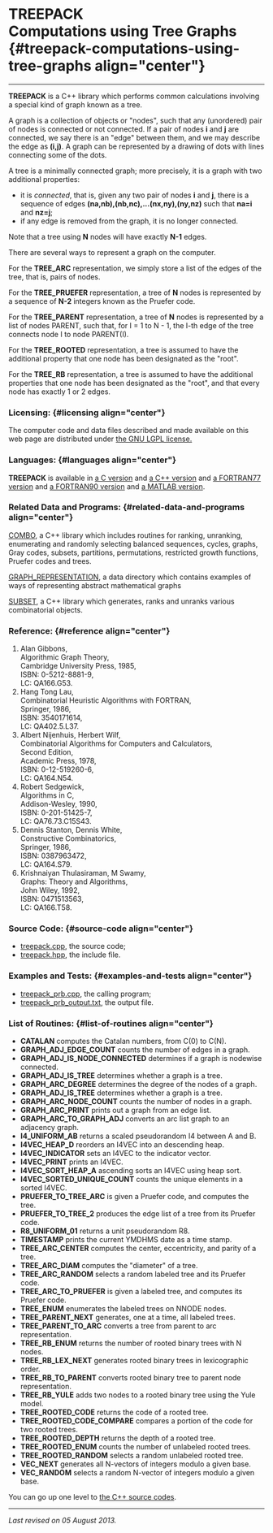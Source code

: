 TREEPACK\
Computations using Tree Graphs {#treepack-computations-using-tree-graphs align="center"}
==============================

------------------------------------------------------------------------

**TREEPACK** is a C++ library which performs common calculations
involving a special kind of graph known as a tree.

A graph is a collection of objects or "nodes", such that any (unordered)
pair of nodes is connected or not connected. If a pair of nodes **i**
and **j** are connected, we say there is an "edge" between them, and we
may describe the edge as **(i,j)**. A graph can be represented by a
drawing of dots with lines connecting some of the dots.

A tree is a minimally connected graph; more precisely, it is a graph
with two additional properties:

-   it is *connected*, that is, given any two pair of nodes **i** and
    **j**, there is a sequence of edges
    **(na,nb),(nb,nc),...(nx,ny),(ny,nz)** such that **na=i** and
    **nz=j**;
-   if any edge is removed from the graph, it is no longer connected.

Note that a tree using **N** nodes will have exactly **N-1** edges.

There are several ways to represent a graph on the computer.

For the **TREE\_ARC** representation, we simply store a list of the
edges of the tree, that is, pairs of nodes.

For the **TREE\_PRUEFER** representation, a tree of **N** nodes is
represented by a sequence of **N-2** integers known as the Pruefer code.

For the **TREE\_PARENT** representation, a tree of **N** nodes is
represented by a list of nodes PARENT, such that, for I = 1 to N - 1,
the I-th edge of the tree connects node I to node PARENT(I).

For the **TREE\_ROOTED** representation, a tree is assumed to have the
additional property that one node has been designated as the "root".

For the **TREE\_RB** representation, a tree is assumed to have the
additional properties that one node has been designated as the "root",
and that every node has exactly 1 or 2 edges.

### Licensing: {#licensing align="center"}

The computer code and data files described and made available on this
web page are distributed under [the GNU LGPL
license.](../../txt/gnu_lgpl.txt)

### Languages: {#languages align="center"}

**TREEPACK** is available in [a C
version](../../c_src/treepack/treepack.md) and [a C++
version](../../master/treepack/treepack.md) and [a FORTRAN77
version](../../f77_src/treepack/treepack.md) and [a FORTRAN90
version](../../f_src/treepack/treepack.md) and [a MATLAB
version](../../m_src/treepack/treepack.md).

### Related Data and Programs: {#related-data-and-programs align="center"}

[COMBO](../../master/combo/combo.md), a C++ library which includes
routines for ranking, unranking, enumerating and randomly selecting
balanced sequences, cycles, graphs, Gray codes, subsets, partitions,
permutations, restricted growth functions, Pruefer codes and trees.

[GRAPH\_REPRESENTATION](../../data/graph_representation/graph_representation.md),
a data directory which contains examples of ways of representing
abstract mathematical graphs

[SUBSET](../../master/subset/subset.md), a C++ library which
generates, ranks and unranks various combinatorial objects.

### Reference: {#reference align="center"}

1.  Alan Gibbons,\
    Algorithmic Graph Theory,\
    Cambridge University Press, 1985,\
    ISBN: 0-5212-8881-9,\
    LC: QA166.G53.
2.  Hang Tong Lau,\
    Combinatorial Heuristic Algorithms with FORTRAN,\
    Springer, 1986,\
    ISBN: 3540171614,\
    LC: QA402.5.L37.
3.  Albert Nijenhuis, Herbert Wilf,\
    Combinatorial Algorithms for Computers and Calculators,\
    Second Edition,\
    Academic Press, 1978,\
    ISBN: 0-12-519260-6,\
    LC: QA164.N54.
4.  Robert Sedgewick,\
    Algorithms in C,\
    Addison-Wesley, 1990,\
    ISBN: 0-201-51425-7,\
    LC: QA76.73.C15S43.
5.  Dennis Stanton, Dennis White,\
    Constructive Combinatorics,\
    Springer, 1986,\
    ISBN: 0387963472,\
    LC: QA164.S79.
6.  Krishnaiyan Thulasiraman, M Swamy,\
    Graphs: Theory and Algorithms,\
    John Wiley, 1992,\
    ISBN: 0471513563,\
    LC: QA166.T58.

### Source Code: {#source-code align="center"}

-   [treepack.cpp](treepack.cpp), the source code;
-   [treepack.hpp](treepack.hpp), the include file.

### Examples and Tests: {#examples-and-tests align="center"}

-   [treepack\_prb.cpp](treepack_prb.cpp), the calling program;
-   [treepack\_prb\_output.txt](treepack_prb_output.txt), the output
    file.

### List of Routines: {#list-of-routines align="center"}

-   **CATALAN** computes the Catalan numbers, from C(0) to C(N).
-   **GRAPH\_ADJ\_EDGE\_COUNT** counts the number of edges in a graph.
-   **GRAPH\_ADJ\_IS\_NODE\_CONNECTED** determines if a graph is
    nodewise connected.
-   **GRAPH\_ADJ\_IS\_TREE** determines whether a graph is a tree.
-   **GRAPH\_ARC\_DEGREE** determines the degree of the nodes of a
    graph.
-   **GRAPH\_ADJ\_IS\_TREE** determines whether a graph is a tree.
-   **GRAPH\_ARC\_NODE\_COUNT** counts the number of nodes in a graph.
-   **GRAPH\_ARC\_PRINT** prints out a graph from an edge list.
-   **GRAPH\_ARC\_TO\_GRAPH\_ADJ** converts an arc list graph to an
    adjacency graph.
-   **I4\_UNIFORM\_AB** returns a scaled pseudorandom I4 between A
    and B.
-   **I4VEC\_HEAP\_D** reorders an I4VEC into an descending heap.
-   **I4VEC\_INDICATOR** sets an I4VEC to the indicator vector.
-   **I4VEC\_PRINT** prints an I4VEC.
-   **I4VEC\_SORT\_HEAP\_A** ascending sorts an I4VEC using heap sort.
-   **I4VEC\_SORTED\_UNIQUE\_COUNT** counts the unique elements in a
    sorted I4VEC.
-   **PRUEFER\_TO\_TREE\_ARC** is given a Pruefer code, and computes the
    tree.
-   **PRUEFER\_TO\_TREE\_2** produces the edge list of a tree from its
    Pruefer code.
-   **R8\_UNIFORM\_01** returns a unit pseudorandom R8.
-   **TIMESTAMP** prints the current YMDHMS date as a time stamp.
-   **TREE\_ARC\_CENTER** computes the center, eccentricity, and parity
    of a tree.
-   **TREE\_ARC\_DIAM** computes the "diameter" of a tree.
-   **TREE\_ARC\_RANDOM** selects a random labeled tree and its Pruefer
    code.
-   **TREE\_ARC\_TO\_PRUEFER** is given a labeled tree, and computes its
    Pruefer code.
-   **TREE\_ENUM** enumerates the labeled trees on NNODE nodes.
-   **TREE\_PARENT\_NEXT** generates, one at a time, all labeled trees.
-   **TREE\_PARENT\_TO\_ARC** converts a tree from parent to arc
    representation.
-   **TREE\_RB\_ENUM** returns the number of rooted binary trees with N
    nodes.
-   **TREE\_RB\_LEX\_NEXT** generates rooted binary trees in
    lexicographic order.
-   **TREE\_RB\_TO\_PARENT** converts rooted binary tree to parent node
    representation.
-   **TREE\_RB\_YULE** adds two nodes to a rooted binary tree using the
    Yule model.
-   **TREE\_ROOTED\_CODE** returns the code of a rooted tree.
-   **TREE\_ROOTED\_CODE\_COMPARE** compares a portion of the code for
    two rooted trees.
-   **TREE\_ROOTED\_DEPTH** returns the depth of a rooted tree.
-   **TREE\_ROOTED\_ENUM** counts the number of unlabeled rooted trees.
-   **TREE\_ROOTED\_RANDOM** selects a random unlabeled rooted tree.
-   **VEC\_NEXT** generates all N-vectors of integers modulo a given
    base.
-   **VEC\_RANDOM** selects a random N-vector of integers modulo a given
    base.

You can go up one level to [the C++ source codes](../cpp_src.md).

------------------------------------------------------------------------

*Last revised on 05 August 2013.*
